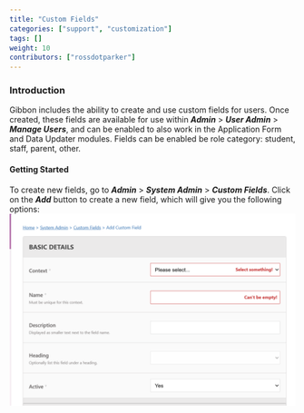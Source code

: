 ```yaml
---
title: "Custom Fields"
categories: ["support", "customization"]
tags: []
weight: 10
contributors: ["rossdotparker"]
---
```


### Introduction

Gibbon includes the ability to create and use custom fields for users. Once created, these fields are available for use within ___Admin___ > ___User Admin___ > ___Manage Users___, and can be enabled to also work in the Application Form and Data Updater modules. Fields can be enabled be role category: student, staff, parent, other. <span style="text-decoration: underline;">

#### Getting Started

</span> To create new fields, go to ___Admin___ > ___System Admin___ > ___Custom Fields___. Click on the ___Add___ button to create a new field, which will give you the following options: ![custom_field1](/static/wp/2023/10/Custom_fields_1.png)
